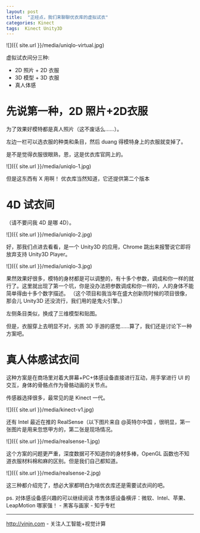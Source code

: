 ```yaml
---
layout: post
title:  "正经点，我们来聊聊优衣库的虚拟试衣"
categories: Kinect
tags:  Kinect Unity3D
---
```


![]({{ site.url }}/media/uniqlo-virtual.jpg)

虚拟试衣间分三种:
- 2D 照片 + 2D 衣服
- 3D 模型 + 3D 衣服
- 真人体感




先说第一种，2D 照片+2D衣服
=
为了效果好模特都是真人照片（这不废话么……）。

左边一栏可以选衣服的种类和条目，然后 duang 得模特身上的衣服就变掉了。

是不是觉得衣服很眼熟，恩，这是优衣库官网上的。

![]({{ site.url }}/media/uniqlo-1.jpg)

但是这东西有 X 用啊！
优衣库当然知道，它还提供第二个版本

4D 试衣间
=
（请不要问我 4D 是哪 4D）。

![]({{ site.url }}/media/uniqlo-2.jpg)

好，那我们点进去看看，是一个 Unity3D 的应用，Chrome 跳出来报警说它即将放弃支持 Unity3D Player。

![]({{ site.url }}/media/uniqlo-3.jpg)

果然效果好很多，模特的身材都是可以调整的，有十多个参数，调成和你一样的就行了。这里就出现了第一个坑，你是没办法把参数调成和你一样的，人的身体不能简单得由十多个数字描述。
（这个项目和我当年在盛大创新院时候的项目很像，那会儿 Unity3D 还没流行，我们用的是鬼火引擎。）

左侧条目类似，换成了三维模型和贴图。

但是，衣服穿上去明显不对，劣质 3D 手游的感觉……算了，我们还是讨论下一种方案吧。

真人体感试衣间
=

这种方案是在商场里对着大屏幕+PC+体感设备直接进行互动，用手掌进行 UI 的交互，身体的骨骼点作为骨骼动画的关节点。

传感器选择很多，最常见的是 Kinect 一代。

![]({{ site.url }}/media/kinect-v1.jpg)


还有 Intel 最近在推的 RealSense（以下图片来自 
@英特尔中国 ，很明显，第一张图片是用来忽悠甲方的，第二张是现场情况。

![]({{ site.url }}/media/realsense-1.jpg)

这个方案的问题更严重，深度数据可不知道你的身材多棒，OpenGL 函数也不知道衣服材料棉和麻的区别。但是我们自己都知道。

![]({{ site.url }}/media/realsense-2.jpg)

这三种都介绍完了，想必大家都明白为啥优衣库还是需要试衣间的吧。

ps. 对体感设备感兴趣的可以继续阅读 市售体感设备横评：微软、Intel、苹果、LeapMotion 哪家强！ - 黑客与画家 - 知乎专栏


----
http://vinjn.com - 关注人工智能+视觉计算